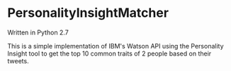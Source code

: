 # PersonalityInsightMatcher

Written in Python 2.7

This is a simple implementation of IBM's Watson API using the Personality Insight tool to get the top 10 common traits of 2 people based on their tweets.